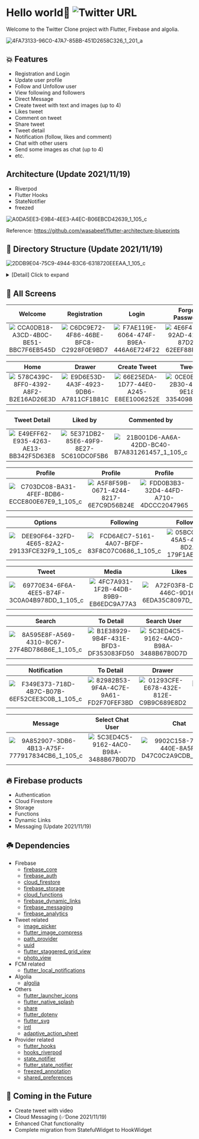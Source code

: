 # Hello world👋   ![Twitter URL](https://img.shields.io/twitter/url?style=social&url=https%3A%2F%2Ftwitter.com%2Fthealphamerc)

Welcome to the Twitter Clone project with Flutter, Firebase and algolia.<br>

![4FA73133-96C0-47A7-85BB-451D2658C326_1_201_a](https://user-images.githubusercontent.com/73986840/142754894-a635457f-8cc9-4d24-839c-1870c714fa8e.jpeg)

## 💥 Features
- Registration and Login
- Update user profile
- Follow and Unfollow user
- View following and followers
- Direct Message
- Create tweet with text and images (up to 4)
- Likes tweet
- Comment on tweet
- Share tweet
- Tweet detail
- Notification (follow, likes and comment)
- Chat with other users
- Send some images as chat (up to 4)
- etc.

## Architecture (Update 2021/11/19)
- Riverpod
- Flutter Hooks
- StateNotifier
- freezed

![A0DA5EE3-E9B4-4EE3-A4EC-B06EBCD42639_1_105_c](https://user-images.githubusercontent.com/73986840/142591192-835202f0-edac-4fd4-8564-f889b643c386.jpeg)

Reference: https://github.com/wasabeef/flutter-architecture-blueprints

## 📙 Directory Structure (Update 2021/11/19)

![2DDB9E04-75C9-4944-B3C6-6318720EEEAA_1_105_c](https://user-images.githubusercontent.com/73986840/142754183-56c84175-3082-44de-8e9c-4665386a7aef.jpeg)

<details>
     <summary> [Detail] Click to expand </summary>

```
|-- lib
|   |-- Constants
|   |   '-- Constants.dart
|   |-- Model
|   |   |-- Activity.dart
|   |   |-- Comment.dart
|   |   |-- LastMessage.dart
|   |   |-- Likes.dart
|   |   |-- ListUser.dart
|   |   |-- Message.dart
|   |   |-- Tweet.dart
|   |   '-- User.dart
|   |-- Provider
|   |   |-- ActivityProvider.dart
|   |   |-- AuthProvider.dart
|   |   |-- ChatProvider.dart
|   |   |-- TweetProvider.dart
|   |   '-- UserProvider.dart
|   |-- Repository
|   |   |-- ActivityRepository.dart
|   |   |-- MessageRepository.dart
|   |   |-- TweetRepository.dart
|   |   '-- UserRepository.dart
|   |-- Screens
|   |   |-- Intro
|   |   |   |-- ForgetPasswordScreen.dart
|   |   |   |-- LoginScreen.dart
|   |   |   |-- RegistrationScreen.dart
|   |   |   '-- WelcomeScreen.dart
|   |   |-- Utils
|   |   |   '-- HelperFunctions.dart
|   |   |-- ChatScreen.dart
|   |   |-- CreateTweetScreen.dart
|   |   |-- EditProfileScreen.dart
|   |   |-- FeedScreen.dart
|   |   |-- HomeScreen.dart
|   |   |-- MessageScreen.dart
|   |   |-- NotificationsScreen.dart
|   |   |-- ProfileScreen.dart
|   |   |-- SearchScreen.dart
|   |   |-- SearchUserScreen.dart
|   |   |-- SelectChatUserScreen.dart
|   |   '-- TweetDetailScreen.dart
|   |-- Service
|   |   |-- AuthService.dart
|   |   |-- DynamicLinkService.dart
|   |   '-- StorageService.dart
|   |-- State
|   |   |-- ChatState.dart
|   |   |-- ChatState.freezed.dart
|   |   |-- CreateTweetState.dart
|   |   |-- CreateTweetState.freezed.dart
|   |   |-- EditProfileState.dart
|   |   |-- EditProfileState.freezed.dart
|   |   |-- FavoriteState.dart
|   |   |-- FavoriteState.freezed.dart
|   |   |-- FcmTokenState.dart
|   |   |-- FcmTokenState.freezed.dart
|   |   |-- IsFollowingState.dart
|   |   |-- IsFollowingState.freezed.dart
|   |   |-- IsLikedState.dart
|   |   |-- IsLikedState.freezed.dart
|   |-- ViewModel
|   |   |-- ChatNotifier.dart
|   |   |-- CreateTweetNotifier.dart
|   |   '-- EditProfileNotifier.dart
|   |   |-- FavoriteNotifier.dart
|   |   |-- FcmTokenNotifier.dart
|   |   |-- IsFollowingNotifier.dart
|   |   |-- IsLikedNotifier.dart
|   |   |-- TweetCommentNotifier.dart
|   |-- Widget
|   |   |-- ChatContainer.dart
|   |   |-- ChatImage.dart
|   |   |-- CommentContainer.dart
|   |   |-- CommentUserContainer.dart
|   |   |-- DrawerContainer.dart
|   |   |-- LikesUserContainer.dart
|   |   |-- ListUserContainer.dart
|   |   |-- MessageUserTile.dart
|   |   |-- ProfileImageView.dart
|   |   |-- ProfileTabs.dart
|   |   |-- RoundedButton.dart
|   |   |-- SearchUserTile.dart
|   |   |-- SelectChatUserTile.dart
|   |   |-- TweetContainer.dart
|   |   |-- TweetImage.dart
|   |   '-- TweetImageView.dart
|   |-- main.dart

```

</details>


## 📸 All Screens

Welcome | Registration | Login | Forget Password
:---:|:---:|:---:|:---:
![CCA0DB18-A3CD-4B0C-BE51-BBC7F6EB545D](https://user-images.githubusercontent.com/73986840/133958559-afe92cae-1f38-45fb-87bf-b9743dedc04d.png) | ![C6DC9E72-4F86-46BE-BFC8-C2928F0E9BD7](https://user-images.githubusercontent.com/73986840/133958922-debee22c-eaf7-422d-b31d-530f5632c0ab.png) | ![F7AE119E-6064-474F-B9EA-446A6E724F22](https://user-images.githubusercontent.com/73986840/133958930-2745408e-f08c-48d4-b1b0-2cea757fc37e.png) | ![4E6F4133-92AD-4159-87D2-62EEF88FF8BF](https://user-images.githubusercontent.com/73986840/133958942-66fe771c-0eef-464a-898b-875df77820c1.png) |

Home | Drawer | Create Tweet | Tweet
:---:|:---:|:---:|:---:
![578C439C-8FF0-4392-A8F2-B2E16AD26E3D](https://user-images.githubusercontent.com/73986840/133961730-3d49c2ac-8527-421b-b574-5355b95a3b17.png) | ![E9D6E53D-4A3F-4923-9DB6-A7811CF1B81C](https://user-images.githubusercontent.com/73986840/133961763-31a972dc-5cac-49b0-a362-febc2ad80571.png) | ![66E25EDA-1D77-44E0-A245-E8EE1006252E](https://user-images.githubusercontent.com/73986840/133961782-24cbbee9-c149-444e-998e-51c0145c97de.png) | ![0CE0E8E4-2B30-4C70-9E18-33540984927C](https://user-images.githubusercontent.com/73986840/133961827-dbaa6c21-8e2b-4214-83f6-4422f1c13beb.png) |

Tweet Detail | Liked by | Commented by | Comment for Tweet
:---:|:---:|:---:|:---:
![E49EFF62-E935-4263-AE13-BB342F5D63E8](https://user-images.githubusercontent.com/73986840/133962439-bfe20f36-6e8c-4d3c-8848-1985781ad80f.png) | ![5E371DB2-85E6-49F9-8E27-5C610DC0F5B6](https://user-images.githubusercontent.com/73986840/133962871-6a1a38ab-3ce3-4b6a-9cdd-1414b523fd48.png) | ![21B001D6-AA6A-42DD-BC40-B7A831261457_1_105_c](https://user-images.githubusercontent.com/73986840/133963067-011e6b45-e4c0-4adf-82fa-99b578c2e6d4.jpeg) | ![448E6E00-790F-4D80-9E7E-90D1658CBFB4](https://user-images.githubusercontent.com/73986840/133962482-87b86541-a0df-4d3e-bfd3-be880705a9b3.png) |

Profile | Profile | Profile | DM
:---:|:---:|:---:|:---:
![C703DC08-BA31-4FEF-BDB6-ECCE800E67E9_1_105_c](https://user-images.githubusercontent.com/73986840/133965810-989ac3c2-318a-43ed-b541-4726544490de.jpeg) | ![A5F8F59B-0671-4244-8217-6E7C9D56B24E](https://user-images.githubusercontent.com/73986840/133965933-046f2ae0-db14-4be9-9c59-9db1d7030b6e.png) | ![FDD0B3B3-32D4-44FD-A710-4DCCC2047965](https://user-images.githubusercontent.com/73986840/133965980-393983de-69ff-4609-82a1-a0edb70b8ca9.png) | ![A522B746-6385-404D-9239-4EC2E1ADBA78_1_105_c](https://user-images.githubusercontent.com/73986840/133966081-1bce7136-8dc8-48c9-9b1f-26602e26c6e2.jpeg) |

Options | Following | Followers | Edit Profile
:---:|:---:|:---:|:---:
![DEE90F64-32FD-4E65-82A2-29133FCE32F9_1_105_c](https://user-images.githubusercontent.com/73986840/133966896-5052a7a9-84ad-4abf-88a3-4497baf748a7.jpeg) | ![FCD6AEC7-5161-4A07-BFDF-83F8C07C0686_1_105_c](https://user-images.githubusercontent.com/73986840/133967022-cee50e9d-2fef-438d-a38f-e6ef460d1984.jpeg) | ![05BCC938-45A5-4949-8D2A-179F1AE3AFDA](https://user-images.githubusercontent.com/73986840/133967278-6d5c8217-ff82-4dee-b751-105d409e0db0.png) | ![295A7E57-D1D8-478E-9024-41DB76D0A7EF_1_105_c](https://user-images.githubusercontent.com/73986840/133967355-ddbf9ffa-c7dc-4c20-a9ea-7812d68a9757.jpeg) |

Tweet | Media | Likes | Create Tweet
:---:|:---:|:---:|:---:
![69770E34-6F6A-4EE5-B74F-3C0A04B978DD_1_105_c](https://user-images.githubusercontent.com/73986840/133968322-fb88bd95-9f81-4a9a-9e8c-8f2650edd2cb.jpeg) | ![4FC7A931-1F2B-44DB-89B9-EB6EDC9A77A3](https://user-images.githubusercontent.com/73986840/133968360-98fbd462-2143-4977-8551-2c5f9eb6e8af.png) |![A72F03F8-DD6F-446C-9D16-6EDA35C8097D_1_105_c](https://user-images.githubusercontent.com/73986840/133968483-c37975c2-6f52-452a-8a5f-94c5f67b5e7a.jpeg)| ![66E25EDA-1D77-44E0-A245-E8EE1006252E](https://user-images.githubusercontent.com/73986840/133961782-24cbbee9-c149-444e-998e-51c0145c97de.png) |

Search | To Detail | Search User | To Profile
:---:|:---:|:---:|:---:
![8A595E8F-A569-4310-8C67-27F4BD786B6E_1_105_c](https://user-images.githubusercontent.com/73986840/133972616-ebcb46f7-8eae-45af-bdac-7e2154677a59.jpeg) | ![B1E38929-9B4F-431E-BFD3-DF353083FD50](https://user-images.githubusercontent.com/73986840/133972694-1b230f67-bf81-4307-a7a2-9bfc10ee5fd1.png) | ![5C3ED4C5-9162-4AC0-B98A-3488B67B0D7D](https://user-images.githubusercontent.com/73986840/133972740-db7d1fdb-869c-4a00-85e9-ec16b5050539.png) | ![43B35F75-FBFE-4A6A-84A5-F6B1D3C537A9_1_105_c](https://user-images.githubusercontent.com/73986840/134099367-9c09b77a-48e3-4b68-a88a-cea5894d0a13.jpeg) |

Notification | To Detail | Drawer | Create Tweet
:---:|:---:|:---:|:---:
![F349E373-718D-4B7C-B07B-6EF52CEE3C0B_1_105_c](https://user-images.githubusercontent.com/73986840/133974011-6b20ae51-a98a-4d55-82fe-6e5ea9228b4f.jpeg) | ![82982B53-9F4A-4C7E-9A61-FD2F70FEF3BD](https://user-images.githubusercontent.com/73986840/133974249-2dc5ef79-878c-44b2-ba42-922abb425319.png) | ![01293CFE-E678-432E-812E-C9B9C689E8D2](https://user-images.githubusercontent.com/73986840/134100694-ab7e61ad-3d00-4290-bbaf-ee3d0a15b012.png) | ![1CFDE9C4-887E-4A9A-BCD0-2DE3630479E7_1_105_c](https://user-images.githubusercontent.com/73986840/134100746-fb5a358b-22aa-4dc9-900a-7fe4018c1afd.jpeg) |

Message | Select Chat User | Chat | Delete Message
:---:|:---:|:---:|:---:
![9A852907-3DB6-4B13-A75F-777917834CB6_1_105_c](https://user-images.githubusercontent.com/73986840/142753262-77d6aaf9-fb0f-4225-aa89-d836fd035ec0.jpeg) | ![5C3ED4C5-9162-4AC0-B98A-3488B67B0D7D](https://user-images.githubusercontent.com/73986840/133972740-db7d1fdb-869c-4a00-85e9-ec16b5050539.png) | ![9902C158-7DC3-440E-8A5F-D47C0C2A9CDB_1_105_c](https://user-images.githubusercontent.com/73986840/142754244-2000fcac-d29d-4e44-8d7b-20df29dc0bb0.jpeg) | ![BB917B77-B2DC-4115-AA0F-A76609E566A5](https://user-images.githubusercontent.com/73986840/142753366-f16d4ea1-561e-4a61-ba69-8885dee4ba04.png) |


## 🔥 Firebase products
- Authentication
- Cloud Firestore
- Storage
- Functions
- Dynamic Links
- Messaging (Update 2021/11/19)




## ☘️ Dependencies
- Firebase
   - [firebase_core](https://pub.dev/packages/firebase_core)
   - [firebase_auth](https://pub.dev/packages/firebase_auth)
   - [cloud_firestore](https://pub.dev/packages/cloud_firestore)
   - [firebase_storage](https://pub.dev/packages/firebase_storage)
   - [cloud_functions](https://pub.dev/packages/cloud_functions)
   - [firebase_dynamic_links](https://pub.dev/packages/firebase_dynamic_links)
   - [firebase_messaging](https://pub.dev/packages/firebase_messaging)
   - [firebase_analytics](https://pub.dev/packages/firebase_analytics)
- Tweet related
   - [image_picker](https://pub.dev/packages/image_picker)
   - [flutter_image_compress](https://pub.dev/packages/flutter_image_compress)
   - [path_provider](https://pub.dev/packages/path_provider)
   - [uuid](https://pub.dev/packages/uuid)
   - [flutter_staggered_grid_view](https://pub.dev/packages/flutter_staggered_grid_view)
   - [photo_view](https://pub.dev/packages/photo_view)
- FCM related
   - [flutter_local_notifications](https://pub.dev/packages/flutter_local_notifications)
- Algolia
   - [algolia](https://pub.dev/packages/algolia)
- Others
   - [flutter_launcher_icons](https://pub.dev/packages/flutter_launcher_icons)
   - [flutter_native_splash](https://pub.dev/packages/flutter_native_splash)
   - [share](https://pub.dev/packages/share)
   - [flutter_dotenv](https://pub.dev/packages/flutter_dotenv)
   - [flutter_svg](https://pub.dev/packages/flutter_svg)
   - [intl](https://pub.dev/packages/intl)
   - [adaptive_action_sheet](https://pub.dev/packages/adaptive_action_sheet)
- Provider related
   - [flutter_hooks](https://pub.dev/packages/flutter_hooks)
   - [hooks_riverpod](https://pub.dev/packages/hooks_riverpod)
   - [state_notifier](https://pub.dev/packages/state_notifier)
   - [flutter_state_notifier](https://pub.dev/packages/flutter_state_notifier)
   - [freezed_annotation](https://pub.dev/packages/freezed_annotation)
   - [shared_preferences](https://pub.dev/packages/shared_preferences)

## 🚀 Coming in the Future
- Create tweet with video
- Cloud Messaging (✅Done 2021/11/19)
- Enhanced Chat functionality
- Complete migration from StatefulWidget to HookWidget




